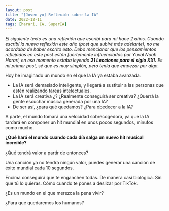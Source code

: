 ```yaml
---
layout: post
title: "[Joven yo] Reflexión sobre la IA"
date: 2022-12-11
tags: [harari, IA, SuperIA]
---
```


*El siguiente texto es una reflexión que escribí para mí hace 2 años. Cuando escribí la nueva reflexión este año (post que subiré más adelante), no me acordaba de haber escrito esto.*
*Debo mencionar que los pensamientos reflejados en este post están fuertemente influenciados por Yuval Noah Harari, en ese momento estaba leyendo **21 Lecciones para el siglo XXI.***
*Es mi primer post, sé que es muy simplón, pero tenía que empezar por algo.*

Hoy he imaginado un mundo en el que la IA ya estaba avanzada.
* La IA será demasiado inteligente, y llegará a sustituir a las personas que estén realizando tareas intelectuales.
* La IA será creativa ¿? ¿Realmente conseguirá ser creativa? ¿Querrá la gente escuchar música generada por una IA?
* De ser así, ¿para qué quedamos? ¿Para obedecer a la IA?

A parte, el mundo tomará una velocidad sobrecogedora, ya que la IA tardará en componer un hit mundial en unos pocos segundos, minutos como mucho.

**¿Qué hará el mundo cuando cada día salga un nuevo hit musical increíble?**

¿Qué tendrá valor a partir de entonces?

Una canción ya no tendrá ningún valor, puedes generar una canción de éxito mundial cada 10 segundos.

Encima conseguirá que te enganchen todas. De manera casi biológica. Sin que tú lo quieras. Cómo cuando te pones a deslizar por TikTok.

¿Es un mundo en el que merezca la pena vivir?

¿Para qué quedaremos los humanos?
